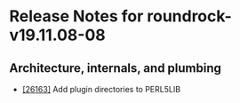 
# Release Notes for roundrock-v19.11.08-08

## Architecture, internals, and plumbing

- [[26163]](http://bugs.koha-community.org/bugzilla3/show_bug.cgi?id=26163) Add plugin directories to PERL5LIB


